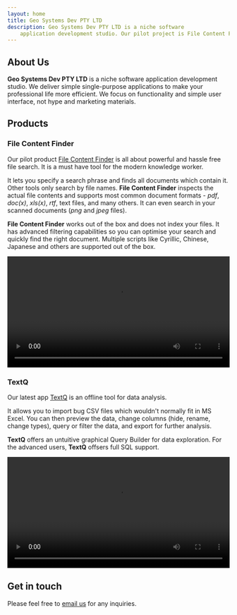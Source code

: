 ```yaml
---
layout: home
title: Geo Systems Dev PTY LTD
description: Geo Systems Dev PTY LTD is a niche software
    application development studio. Our pilot project is File Content Finder.
---
```


<!-- # What is it? -->

<h2>About Us</h2>

<strong>Geo Systems Dev PTY LTD</strong> is a niche software
application development studio. We deliver simple
single-purpose applications to make your professional life more efficient.
We focus on functionality and simple user interface, 
not hype and marketing materials.


<h2>Products</h2>

<h3>File Content Finder</h3>

Our pilot product <a href="/products/file-content-finder">File Content Finder</a>
is all about powerful and hassle free file search.
It is a must have tool for the modern knowledge worker.

It lets you specify a search phrase and finds all documents which contain it. 
Other tools only search by file names. 
<strong>File Content Finder</strong> inspects the actual 
file contents and supports most common document formats - *pdf*, *doc(x)*, *xls(x)*, 
*rtf*, text files, and many others. 
It can even search in your scanned documents (*png* and *jpeg* files).

<strong>File Content Finder</strong> works out of the box and does not index your files.
It has advanced filtering capabilities so you can optimise your search and quickly
find the right document. Multiple scripts like Cyrillic, Chinese, Japanese and others
are supported out of the box. 

<p class="image-gallery">
<video controls id="myVideo" width="100%" class='video-js' controls preload='auto' data-setup='{}'>
    <source src="/products/file-content-finder/fcf-from-youtube.mp4" type="video/mp4">
    Your browser doesn't support HTML5 video tag.
</video>
</p>

<h3>TextQ</h3>

Our latest app <a href="/products/textq">TextQ</a>
is an offline tool for data analysis.


It allows you to import bug CSV files which wouldn't normally fit in MS Excel.
You can then preview the data, change columns (hide, rename, change types), query or filter
the data, and export for further analysis.

<strong>TextQ</strong> offers an untuitive graphical Query Builder for data exploration.
For the advanced users, <strong>TextQ</strong> offsers full SQL support.

<p class="image-gallery">
<video controls id="myVideo" width="100%" class='video-js' controls preload='auto' data-setup='{}'>
    <source src="/products/file-content-finder/fcf-from-youtube.mp4" type="video/mp4">
    Your browser doesn't support HTML5 video tag.
</video>
</p>

<h2>Get in touch</h2>

Please feel free to <a href="mailto:geo.systems.developer@gmail.com">email us</a> for any inquiries.
